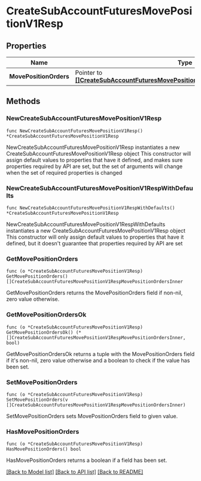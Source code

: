 # CreateSubAccountFuturesMovePositionV1Resp

## Properties

Name | Type | Description | Notes
------------ | ------------- | ------------- | -------------
**MovePositionOrders** | Pointer to [**[]CreateSubAccountFuturesMovePositionV1RespMovePositionOrdersInner**](CreateSubAccountFuturesMovePositionV1RespMovePositionOrdersInner.md) |  | [optional] 

## Methods

### NewCreateSubAccountFuturesMovePositionV1Resp

`func NewCreateSubAccountFuturesMovePositionV1Resp() *CreateSubAccountFuturesMovePositionV1Resp`

NewCreateSubAccountFuturesMovePositionV1Resp instantiates a new CreateSubAccountFuturesMovePositionV1Resp object
This constructor will assign default values to properties that have it defined,
and makes sure properties required by API are set, but the set of arguments
will change when the set of required properties is changed

### NewCreateSubAccountFuturesMovePositionV1RespWithDefaults

`func NewCreateSubAccountFuturesMovePositionV1RespWithDefaults() *CreateSubAccountFuturesMovePositionV1Resp`

NewCreateSubAccountFuturesMovePositionV1RespWithDefaults instantiates a new CreateSubAccountFuturesMovePositionV1Resp object
This constructor will only assign default values to properties that have it defined,
but it doesn't guarantee that properties required by API are set

### GetMovePositionOrders

`func (o *CreateSubAccountFuturesMovePositionV1Resp) GetMovePositionOrders() []CreateSubAccountFuturesMovePositionV1RespMovePositionOrdersInner`

GetMovePositionOrders returns the MovePositionOrders field if non-nil, zero value otherwise.

### GetMovePositionOrdersOk

`func (o *CreateSubAccountFuturesMovePositionV1Resp) GetMovePositionOrdersOk() (*[]CreateSubAccountFuturesMovePositionV1RespMovePositionOrdersInner, bool)`

GetMovePositionOrdersOk returns a tuple with the MovePositionOrders field if it's non-nil, zero value otherwise
and a boolean to check if the value has been set.

### SetMovePositionOrders

`func (o *CreateSubAccountFuturesMovePositionV1Resp) SetMovePositionOrders(v []CreateSubAccountFuturesMovePositionV1RespMovePositionOrdersInner)`

SetMovePositionOrders sets MovePositionOrders field to given value.

### HasMovePositionOrders

`func (o *CreateSubAccountFuturesMovePositionV1Resp) HasMovePositionOrders() bool`

HasMovePositionOrders returns a boolean if a field has been set.


[[Back to Model list]](../README.md#documentation-for-models) [[Back to API list]](../README.md#documentation-for-api-endpoints) [[Back to README]](../README.md)


